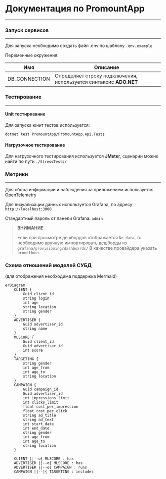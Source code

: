 ﻿# Документация по PromountApp

---
### Запуск сервисов

---
Для запуска необходимо создать файл .env по шаблону ``.env.example``

Переменные окружения:

| Имя           | Описание                                                          |
|---------------|-------------------------------------------------------------------|
| DB_CONNECTION | Определяет строку подключения, используется синтаксис **ADO.NET** |

### Тестирование

---
#### Unit тестирование

Для запуска юнит тестов используется:
```shell
dotnet test PromountApp/PromountApp.Api.Tests
```

#### Нагрузочное тестирование

Для нагрузочного тестирования используется **JMeter**, сценарии можно найти по пути ``./StressTests/``

### Метрики

---
Для сбора информации и наблюдения за приложением используется OpenTelemetry

Для визуализации данных используется Grafana, по адресу ``http://localhost:3000``

Стандартный пароль от панели Grafana: ``admin``

> **ВНИМАНИЕ**
> 
> Если при просмотре дешбордов отображается ``No data``, то необходимо вручную импортировать дешборды из ``grafana/provisioning/dashboards/``
> В качестве провайдера указать ``promethous``

### Схема отношений моделей СУБД
(для отображения необходима поддержка Mermaid)
```mermaid
erDiagram
    CLIENT {
        Guid client_id
        string login
        int age
        string location
        string gender
    }
    ADVERTISER {
        Guid advertiser_id
        string name
    }
    MLSCORE {
        Guid client_id
        Guid advertiser_id
        int score
    }
    TARGETING {
        string gender
        int age_from
        int age_to
        string location
    }
    CAMPAIGN {
        Guid campaign_id
        Guid advertiser_id
        int impressions_limit
        int clicks_limit
        float cost_per_impression
        float cost_per_click
        string ad_title
        string ad_text
        int start_date
        int end_date
        string gender
        int age_from
        int age_to
        string location
    }
    
    CLIENT ||--o{ MLSCORE : has
    ADVERTISER ||--o{ MLSCORE : has
    ADVERTISER ||--o{ CAMPAIGN : runs
    CAMPAIGN ||--|{ TARGETING : includes

```